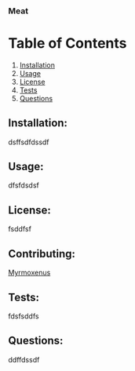### Meat

# Table of Contents

1. [Installation](#installation)
2. [Usage](#usage)
3. [License](#license)
4. [Tests](#tests)
5. [Questions](#questions)

## Installation: 
dsffsdfdssdf


## Usage:
dfsfdsdsf

## License: 
fsddfsf


## Contributing: 
[Myrmoxenus](https://github.com/Myrmoxenus)


## Tests: 
fdsfsddfs


## Questions: 
ddffdssdf

